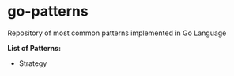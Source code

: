 # go-patterns
Repository of most common patterns implemented in Go Language

**List of Patterns:**
- Strategy
